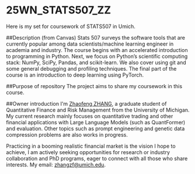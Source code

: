 # 25WN_STATS507_ZZ
Here is my set for coursework of STATS507 in Umich.

##Description (from Canvas)
Stats 507 surveys the software tools that are currently popular among data scientists/machine learning engineer in academia and industry. The course begins with an accelerated introduction to programming in Python. Next, we focus on Python’s scientific computing stack: NumPy, SciPy, Pandas, and scikit-learn. We also cover using git and some general debugging and profiling techniques. The final part of the course is an introduction to deep learning using PyTorch.

##Purpose of repository
The project aims to share my coursework in this course.

##Owner introduction
I'm [Zhaofeng ZHANG](https://sites.lsa.umich.edu/quant/zhaofeng-zhang/), a graduate student of Quantitative Finance and Risk Management from the University of Michigan. My current research mainly focuses on quantitative trading and other financial applications with Large Language Models (such as QuantFormer) and evaluation. Other topics such as prompt engineering and genetic data compression problems are also works in progress.

Practicing in a booming realistic financial market is the vision I hope to achieve, I am actively seeking opportunities for research or industry collaboration and PhD programs, eager to connect with all those who share interests. My email: zhangzf@umich.edu.
